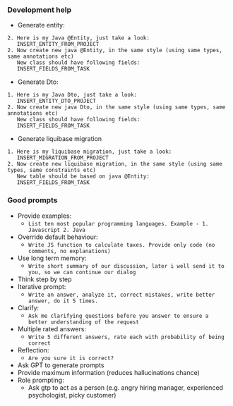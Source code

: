 ### Development help
* Generate entity:
```
2. Here is my Java @Entity, just take a look:
   INSERT_ENTITY_FROM_PROJECT
2. Now create new java @Entity, in the same style (using same types, same annotations etc)
   New class should have following fields:
   INSERT_FIELDS_FROM_TASK
```
* Generate Dto:
```
1. Here is my Java Dto, just take a look:
   INSERT_ENTITY_DTO_PROJECT
2. Now create new java Dto, in the same style (using same types, same annotations etc)
   New class should have following fields:
   INSERT_FIELDS_FROM_TASK
```
* Generate liquibase migration
```
1. Here is my liquibase migration, just take a look:
   INSERT_MIGRATION_FROM_PROJECT
2. Now create new liquibase migration, in the same style (using same types, same constraints etc)
   New table should be based on java @Entity:
   INSERT_FIELDS_FROM_TASK
```



### Good prompts
* Provide examples:
    * `List ten most popular programming languages. Example - 1. Javascript 2. Java`
* Override default behaviour:
    * `Write JS function to calculate taxes. Provide only code (no comments, no explanations)`
* Use long term memory:
    * `Write short summary of our discussion, later i well send it to you, so we can continue our dialog`
* Think step by step
* Iterative prompt:
    * `Write an answer, analyze it, correct mistakes, write better answer, do it 5 times.`
* Clarify:
    * `Ask me clarifying questions before you answer to ensure a better understanding of the request`
* Multiple rated answers:
    * `Write 5 different answers, rate each with probability of being correct` 
* Reflection:
    * `Are you sure it is correct?`
* Ask GPT to generate prompts
* Provide maximum information (reduces hallucinations chance)
* Role prompting:
    * Ask gtp to act as a person (e.g. angry hiring manager, experienced psychologist, picky customer)
